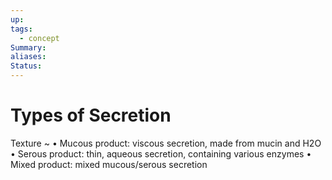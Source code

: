 ```yaml
---
up: 
tags:
  - concept
Summary: 
aliases: 
Status:
---
```

# Types of Secretion
Texture
~
• Mucous product: viscous secretion, made from mucin and H2O
• Serous product: thin, aqueous secretion, containing various enzymes
• Mixed product: mixed mucous/serous secretion
<!--SR:!2025-03-13,3,250-->